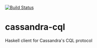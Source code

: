[![Build Status](https://travis-ci.org/kayceesrk/cassandra-cql.svg?branch=master)](https://travis-ci.org/kayceesrk/cassandra-cql)

cassandra-cql
=============

Haskell client for Cassandra's CQL protocol
